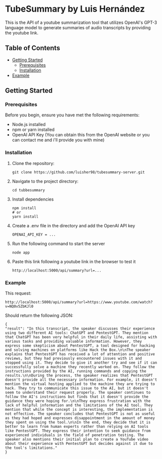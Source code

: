 # TubeSummary by Luis Hernández

This is the API of a youtube summarization tool that utilizes OpenAI's GPT-3 language model to generate summaries of audio transcripts by providing the youtube link.

## Table of Contents

- [Getting Started](#getting-started)
  - [Prerequisites](#prerequisites)
  - [Installation](#installation)
- [Example](#example)

## Getting Started

### Prerequisites

Before you begin, ensure you have met the following requirements:

- Node.js installed
- npm or yarn installed
- OpenAI API Key (You can obtain this from the OpenAI website or you can contact me and i'll provide you with mine)

### Installation

1. Clone the repository:
   ```
   git clone https://github.com/luisher98/tubesummary-server.git
2. Navigate to the project directory:
   ```
   cd tubbesummary
3. Install dependencies
   ```
   npm install
   # or
   yarn install
4. Create a .env file in the directory and add the OpenAI API key
    ```
    OPENAI_API_KEY = ...
5. Run the following command to start the server
   ```
   node app
6. Paste this link following a youtube link in the browser to test it
   ```
   http://localhost:5000/api/summary?url=...
### Example

   This request:
   ```
   http://localhost:5000/api/summary?url=https://www.youtube.com/watch?v=NQ0v5ZbKJl0
   ```

   Should return the following JSON:
   ```
   {
   "result": "In this transcript, the speaker discusses their experience using two different AI tools: ChatGPT and PentestGPT. They mention that ChatGPT has been very helpful in their daily life, assisting with various tasks and providing valuable information. However, they express some skepticism about PentestGPT, a tool designed for hacking and solving machines on platforms like Hack the Box.\n\nThe speaker explains that PentestGPT has received a lot of attention and positive reviews, but they had previously encountered issues with it and stopped using it. They decide to give it another try and see if it can successfully solve a machine they recently worked on. They follow the instructions provided by the AI, running commands and copying the results.\n\nDuring the process, the speaker realizes that PentestGPT doesn't provide all the necessary information. For example, it doesn't mention the virtual hosting applied to the machine they are trying to hack. They try to communicate this issue to the AI, but it doesn't seem to understand their request properly. The speaker continues to follow the AI's instructions but finds that it doesn't provide the guidance they were hoping for.\n\nThey express frustration with the lack of helpful information and the limitations of the AI tool. They mention that while the concept is interesting, the implementation is not effective. The speaker concludes that PentestGPT is not as useful as they had hoped and expresses disappointment in the amount of money they spent on using the tool.\n\nIn the end, they decide that it is better to learn from human experts rather than relying on AI tools like PentestGPT. They express their intention to seek guidance from experienced individuals in the field of penetration testing. The speaker also mentions their initial plan to create a YouTube video about their experience with PentestGPT but decides against it due to the tool's limitations."
   }